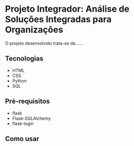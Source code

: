 # Projeto Integrador: Análise de Soluções Integradas para Organizações

O projeto desenvolvido trata-se de......

## Tecnologias
- HTML
- CSS
- Python
- SQL

## Pré-requisitos
- flask
- Flask-SQLAlchemy
- flask-login


## Como usar
